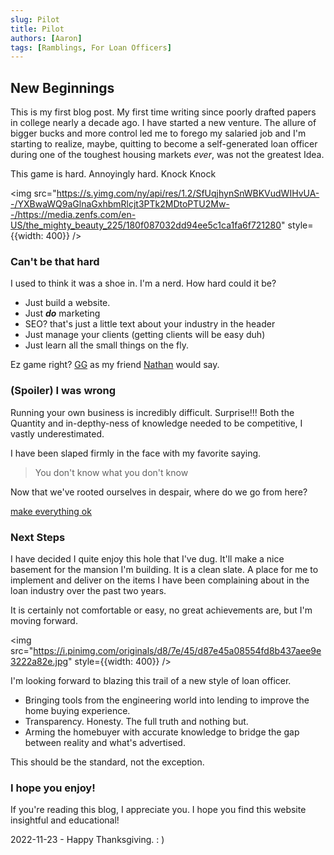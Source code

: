 ```yaml
---
slug: Pilot
title: Pilot 
authors: [Aaron]
tags: [Ramblings, For Loan Officers]
---
```

## New Beginnings

This is my first blog post. My first time writing since poorly drafted papers in college nearly a decade ago. 
I have started a new venture.
The allure of bigger bucks and more control led me to forego my salaried job and I'm starting to realize, maybe,
quitting to become a self-generated loan officer during one of the 
toughest housing markets *ever*, was not the greatest Idea. 

This game is hard. Annoyingly hard. Knock Knock

<img src="https://s.yimg.com/ny/api/res/1.2/SfUqjhynSnWBKVudWIHvUA--/YXBwaWQ9aGlnaGxhbmRlcjt3PTk2MDtoPTU2Mw--/https://media.zenfs.com/en-US/the_mighty_beauty_225/180f087032dd94ee5c1ca1fa6f721280" style={{width: 400}} />

### Can't be that hard
I used to think it was a shoe in. I'm a nerd. How hard could it be? 

* Just build a website. 
* Just ___do___ marketing
* SEO? that's just a little text about your industry in the header
* Just manage your clients (getting clients will be easy duh)  
* Just learn all the small things on the fly.

Ez game right? [GG](https://www.urbandictionary.com/define.php?term=GG) as my friend [Nathan](https://www.instagram.com/supranate/) would say.

### (Spoiler) I was wrong

Running your own business is incredibly difficult. Surprise!!! Both the Quantity and in-depthy-ness of knowledge
needed to be competitive, I vastly underestimated. 

I have been slaped firmly in the face with my favorite saying. 
> You don't know what you don't know

Now that we've rooted ourselves in despair, where do we go from here?

[make everything ok](http://make-everything-ok.com/)

### Next Steps

I have decided I quite enjoy this hole that I've dug. It'll make a nice basement for the mansion I'm building. It is a clean slate. 
A place for me to implement and deliver on the items I have been complaining about in the loan industry over the past two years.

It is certainly not comfortable or easy, no great achievements are, but I'm moving forward. 

<img src="https://i.pinimg.com/originals/d8/7e/45/d87e45a08554fd8b437aee9e3222a82e.jpg" style={{width: 400}} />


I'm looking forward to blazing this trail of a new style of loan officer. 

* Bringing tools from the engineering world into lending to improve the home buying experience.
* Transparency. Honesty. The full truth and nothing but.
* Arming the homebuyer with accurate knowledge to bridge the gap between reality and what's advertised. 

This should be the standard, not the exception. 

### I hope you enjoy! 

 If you're reading this blog, I appreciate you.
 I hope you find this website insightful and educational!

2022-11-23 - Happy Thanksgiving. : )
